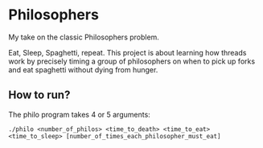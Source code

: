 # Philosophers

My take on the classic Philosophers problem.

Eat, Sleep, Spaghetti, repeat. This project is about learning how threads work by precisely timing a group of philosophers on when to pick up forks and eat spaghetti without dying from hunger.

## How to run?

The philo program takes 4 or 5 arguments:

``` ./philo <number_of_philos> <time_to_death> <time_to_eat> <time_to_sleep> [number_of_times_each_philosopher_must_eat] ```
